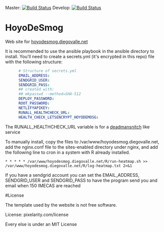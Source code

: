 Master: [![Build Status](https://travis-ci.org/diegovalle/hoyodesmog.svg?branch=master)](https://travis-ci.org/diegovalle/hoyodesmog)
Develop: [![Build Status](https://travis-ci.org/diegovalle/hoyodesmog.svg?branch=develop)](https://travis-ci.org/diegovalle/hoyodesmog)
# HoyoDeSmog

Web site for [hoyodesmog.diegovalle.net](hoyodesmog.diegovalle.net)

It is recommended to use the ansible playbook in the ansible directory
to install. You'll need to create a secrets.yml (it's encrypted in
this repo) file with the following structure:

```yml
      # Structure of secrets.yml
      EMAIL_ADDRESS:
      SENDGRID_USER:
      SENDGRID_PASS:
      ## created with:
      ## mkpasswd --method=SHA-512
      DEPLOY_PASSWORD:
      ROOT_PASSWORD:
      NETLIFYAPIKEY:
      RUNALL_HEALTHCHECK_URL:
      HEALTH_CHECK_LETSENCRYPT_HOYODEMOSG:
```

The RUNALL_HEALTHCHECK_URL variable is for a [deadmansnitch](https://deadmanssnitch.com) like service

To manually install, copy the files to /var/www/hoyodesmog.diegovalle.net, add
the nginx.conf file to the sites-enabled directory under nginx, and add the following line to cron in a
system with R already installed.

```{sh}
* * * * * /var/www/hoyodesmog.diegovalle.net/R/run-heatmap.sh >> /var/www/hoyodesmog.diegovalle.net/R/log-heatmap.txt 2>&1
```

If you have a sendgrid account you can set the EMAIL_ADDRESS,
SENDGRID_USER and SENDGRID_PASS to have the program send you and email
when 150 IMECAS are reached

#License

The template used by the website is not free software.

License: pixelarity.com/license

Every else is under an MIT License
